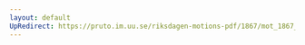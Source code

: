 ```yaml
---
layout: default
UpRedirect: https://pruto.im.uu.se/riksdagen-motions-pdf/1867/mot_1867__ak__121/mot_1867__ak__121-001.pdf
---
```

